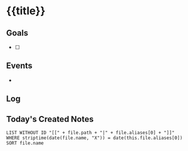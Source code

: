# {{title}}

## Goals

- [ ] 
## Events

- 
## Log


## Today's Created Notes

```dataview
LIST WITHOUT ID "[[" + file.path + "|" + file.aliases[0] + "]]"
WHERE striptime(date(file.name, "X")) = date(this.file.aliases[0])
SORT file.name
```